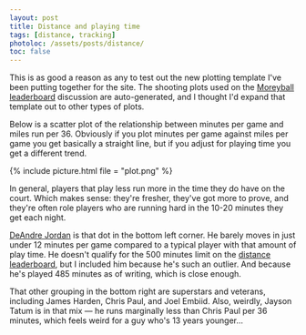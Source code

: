 ```yaml
---
layout: post
title: Distance and playing time
tags: [distance, tracking]
photoloc: /assets/posts/distance/
toc: false
---
```


This is as good a reason as any to test out the new plotting template I've been putting together for the site.
The shooting plots used on the [Moreyball leaderboard](/stats/moreyball#players) discussion are auto-generated, and I thought I'd expand that template out to other types of plots.

Below is a scatter plot of the relationship between minutes per game and miles run per 36. Obviously if you plot minutes per game against miles per game you get basically a straight line, but if you adjust for playing time you get a different trend. 

{% include picture.html 
  file = "plot.png"
%}

In general, players that play less run more in the time they do have on the court. Which makes sense: they're fresher, they've got more to prove, and they're often role players who are running hard in the 10-20 minutes they get each night.

[DeAndre Jordan](https://www.nba.com/player/201599/deandre-jordan) is that dot in the bottom left corner. He barely moves in just under 12 minutes per game compared to a typical player with that amount of play time. He doesn't qualify for the 500 minutes limit on the [distance leaderboard](/stats/distance), but I included him because he's such an outlier. And because he's played 485 minutes as of writing, which is close enough.

That other grouping in the bottom right are superstars and veterans, including James Harden, Chris Paul, and Joel Embiid. Also, weirdly, Jayson Tatum is in that mix — he runs marginally less than Chris Paul per 36 minutes, which feels weird for a guy who's 13 years younger...